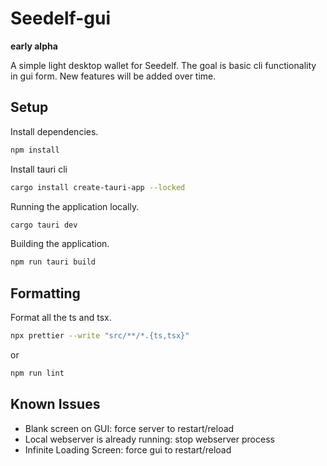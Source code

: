 # Seedelf-gui

**early alpha**

A simple light desktop wallet for Seedelf. The goal is basic cli functionality in gui form. New features will be added over time.

## Setup 

Install dependencies.
```bash
npm install
```

Install tauri cli
```bash
cargo install create-tauri-app --locked
```

Running the application locally.

```bash
cargo tauri dev
```

Building the application.
```bash
npm run tauri build
```

## Formatting

Format all the ts and tsx.
```bash
npx prettier --write "src/**/*.{ts,tsx}"
```

or

```bash
npm run lint
```

## Known Issues

- Blank screen on GUI: force server to restart/reload
- Local webserver is already running: stop webserver process
- Infinite Loading Screen: force gui to restart/reload